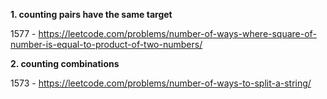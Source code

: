 **1. counting pairs have the same target**

1577 - https://leetcode.com/problems/number-of-ways-where-square-of-number-is-equal-to-product-of-two-numbers/

**2. counting combinations**

1573 - https://leetcode.com/problems/number-of-ways-to-split-a-string/

